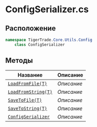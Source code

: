 
# ConfigSerializer.cs
## Расположение
```csharp
namespace TigerTrade.Core.Utils.Config  
    class ConfigSerializer
```

## Методы
| Название | Описание |
| --- | --- |
| [`LoadFromFile(T)`](./Методы/LoadFromFile(T).md) | *Описание* |
| [`LoadFromString(T)`](./Методы/LoadFromString(T).md) | *Описание* |
| [`SaveToFile(T)`](./Методы/SaveToFile(T).md) | *Описание* |
| [`SaveToString(T)`](./Методы/SaveToString(T).md) | *Описание* |
| [`ConfigSerializer`](./Методы/ConfigSerializer.md) | *Описание* |
